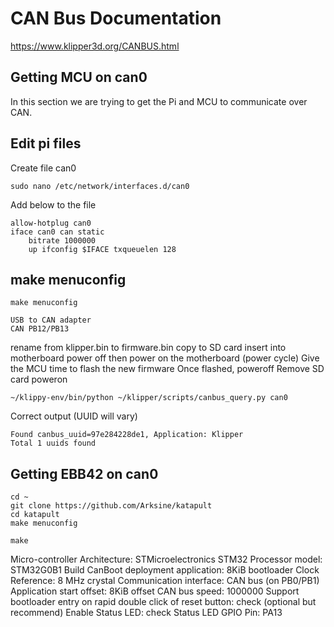 # CAN Bus Documentation
https://www.klipper3d.org/CANBUS.html

## Getting MCU on can0
In this section we are trying to get the Pi and MCU to communicate over CAN.

## Edit pi files
Create file can0
```
sudo nano /etc/network/interfaces.d/can0
```
Add below to the file
```
allow-hotplug can0
iface can0 can static
    bitrate 1000000
    up ifconfig $IFACE txqueuelen 128
```

## make menuconfig
```
make menuconfig
```

```
USB to CAN adapter
CAN PB12/PB13
```
rename from klipper.bin to firmware.bin
copy to SD card
insert into motherboard
power off then power on the motherboard (power cycle)
Give the MCU time to flash the new firmware
Once flashed, poweroff
Remove SD card
poweron
```
~/klippy-env/bin/python ~/klipper/scripts/canbus_query.py can0
```
Correct output (UUID will vary)
```
Found canbus_uuid=97e284228de1, Application: Klipper
Total 1 uuids found
```

## Getting EBB42 on can0

```
cd ~
git clone https://github.com/Arksine/katapult
cd katapult
make menuconfig
```

```
make
```


Micro-controller Architecture: STMicroelectronics STM32
    Processor model: STM32G0B1
    Build CanBoot deployment application: 8KiB bootloader
    Clock Reference: 8 MHz crystal
    Communication interface: CAN bus (on PB0/PB1)
    Application start offset: 8KiB offset
    CAN bus speed: 1000000
    Support bootloader entry on rapid double click of reset button: check (optional but recommend)
    Enable Status LED: check
    Status LED GPIO Pin: PA13

